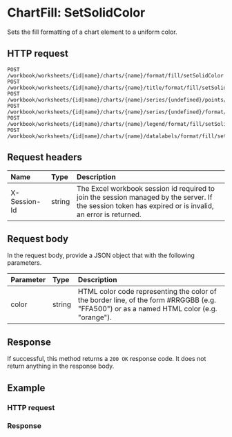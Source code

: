 # ChartFill: SetSolidColor

Sets the fill formatting of a chart element to a uniform color.
## HTTP request
```http
POST /workbook/worksheets/{id|name}/charts/{name}/format/fill/setSolidColor
POST /workbook/worksheets/{id|name}/charts/{name}/title/format/fill/setSolidColor
POST /workbook/worksheets/{id|name}/charts/{name}/series/{undefined}/points/{undefined}/format/fill/setSolidColor
POST /workbook/worksheets/{id|name}/charts/{name}/series/{undefined}/format/fill/setSolidColor
POST /workbook/worksheets/{id|name}/charts/{name}/legend/format/fill/setSolidColor
POST /workbook/worksheets/{id|name}/charts/{name}/datalabels/format/fill/setSolidColor
```
## Request headers
| Name       | Type | Description|
|:-----------|:------|:----------|
| X-Session-Id   | string  | The Excel workbook session id required to join the session managed by the server. If the session token has expired or is invalid, an error is returned.|

## Request body
In the request body, provide a JSON object that with the following parameters.

| Parameter	   | Type	|Description|
|:---------------|:--------|:-----------|
|color|string|HTML color code representing the color of the border line, of the form #RRGGBB (e.g. "FFA500") or as a named HTML color (e.g. "orange").|

## Response
If successful, this method returns a `200 OK` response code. It does not return anything in the response body.
## Example
### HTTP request
### Response
